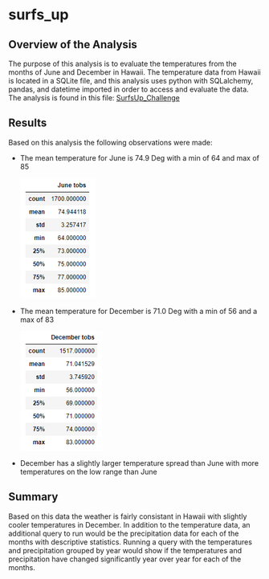 # surfs_up

## Overview of the Analysis
The purpose of this analysis is to evaluate the temperatures from the months of June and December in Hawaii. The temperature data from Hawaii is located in a SQLite file, and this analysis uses python with SQLalchemy, pandas, and datetime imported in order to access and evaluate the data. The analysis is found in this file: [SurfsUp_Challenge](SurfsUp_Challenge.ipynb)

## Results
Based on this analysis the following observations were made:

* The mean temperature for June is 74.9 Deg with a min of 64 and max of 85

    ![junetemps](junetemps.PNG)
* The mean temperature for December is 71.0 Deg with a min of 56 and a max of 83

    ![dectemps](dectemps.PNG)
* December has a slightly larger temperature spread than June with more temperatures on the low range than June

## Summary
Based on this data the weather is fairly consistant in Hawaii with slightly cooler temperatures in December. In addition to the temperature data, an additional query to run would be the precipitation data for each of the months with descriptive statistics. Running a query with the temperatures and precipitation grouped by year would show if the temperatures and precipitation have changed significantly year over year for each of the months.
